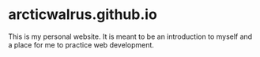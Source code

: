 # arcticwalrus.github.io

This is my personal website. It is meant to be an introduction to myself and a place for me to practice web development.




